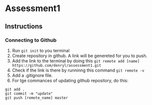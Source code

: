 # Assessment1
## Instructions
### Connecting to Github
1. Run ```git init``` to you terminal
2. Create repository in github. A link will be genereted for you to push.
3. Add the link to the terminal by doing this ```git remote add [name] https://github.com/denryl/assessment1.git ```
4. Check if the link is there by runninng this command ```git remote -v ```
5. Add a .gitignore file.
6. For tge commances of updating github repository, do this:
```
git add .
git commit -m "update"
git push [remote_name] master
```